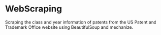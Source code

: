 # WebScraping
Scraping the class and year information of patents from the US Patent and Trademark Office website using BeautifulSoup and mechanize.
